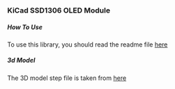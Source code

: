 ### KiCad SSD1306 OLED Module

##### How To Use
To use this library, you should read the readme file [here](https://github.com/the-this-pointer/kicad-my-libraries)

##### 3d Model
The 3D model step file is taken from [here](https://grabcad.com/library/oled-0-91-128x32-1)
